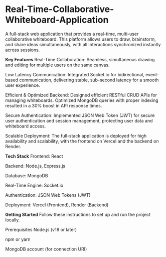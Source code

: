 # Real-Time-Collaborative-Whiteboard-Application
A full-stack web application that provides a real-time, multi-user collaborative whiteboard. This platform allows users to draw, brainstorm, and share ideas simultaneously, with all interactions synchronized instantly across sessions.


**Key Features**
Real-Time Collaboration: Seamless, simultaneous drawing and editing for multiple users on the same canvas.

Low Latency Communication: Integrated Socket.io for bidirectional, event-based communication, delivering stable, sub-second latency for a smooth user experience.

Efficient & Optimized Backend: Designed efficient RESTful CRUD APIs for managing whiteboards. Optimized MongoDB queries with proper indexing resulted in a 30% boost in API response times.

Secure Authentication: Implemented JSON Web Token (JWT) for secure user authentication and session management, protecting user data and whiteboard access.

Scalable Deployment: The full-stack application is deployed for high availability and scalability, with the frontend on Vercel and the backend on Render.

**Tech Stack**
Frontend: React

Backend: Node.js, Express.js

Database: MongoDB

Real-Time Engine: Socket.io

Authentication: JSON Web Tokens (JWT)

Deployment: Vercel (Frontend), Render (Backend)

**Getting Started**
Follow these instructions to set up and run the project locally.

Prerequisites
Node.js (v18 or later)


npm or yarn

MongoDB account (for connection URI)
